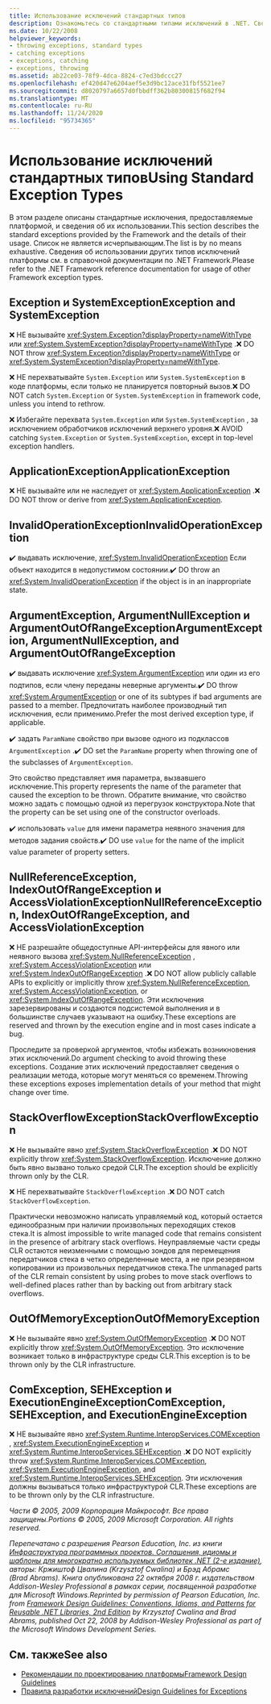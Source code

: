 ```yaml
---
title: Использование исключений стандартных типов
description: Ознакомьтесь со стандартными типами исключений в .NET. Сведения о SystemException, ApplicationException, ArgumentException, ComException и других.
ms.date: 10/22/2008
helpviewer_keywords:
- throwing exceptions, standard types
- catching exceptions
- exceptions, catching
- exceptions, throwing
ms.assetid: ab22ce03-78f9-4dca-8824-c7ed3bdccc27
ms.openlocfilehash: ef420d47e6204aef5e3d9bc12ace31fbf5521ee7
ms.sourcegitcommit: d8020797a6657d0fbbdff362b80300815f682f94
ms.translationtype: MT
ms.contentlocale: ru-RU
ms.lasthandoff: 11/24/2020
ms.locfileid: "95734365"
---
```

# <a name="using-standard-exception-types"></a><span data-ttu-id="29e4f-104">Использование исключений стандартных типов</span><span class="sxs-lookup"><span data-stu-id="29e4f-104">Using Standard Exception Types</span></span>

<span data-ttu-id="29e4f-105">В этом разделе описаны стандартные исключения, предоставляемые платформой, и сведения об их использовании.</span><span class="sxs-lookup"><span data-stu-id="29e4f-105">This section describes the standard exceptions provided by the Framework and the details of their usage.</span></span> <span data-ttu-id="29e4f-106">Список не является исчерпывающим.</span><span class="sxs-lookup"><span data-stu-id="29e4f-106">The list is by no means exhaustive.</span></span> <span data-ttu-id="29e4f-107">Сведения об использовании других типов исключений платформы см. в справочной документации по .NET Framework.</span><span class="sxs-lookup"><span data-stu-id="29e4f-107">Please refer to the .NET Framework reference documentation for usage of other Framework exception types.</span></span>

## <a name="exception-and-systemexception"></a><span data-ttu-id="29e4f-108">Exception и SystemException</span><span class="sxs-lookup"><span data-stu-id="29e4f-108">Exception and SystemException</span></span>

 <span data-ttu-id="29e4f-109">❌ НЕ вызывайте <xref:System.Exception?displayProperty=nameWithType> или <xref:System.SystemException?displayProperty=nameWithType> .</span><span class="sxs-lookup"><span data-stu-id="29e4f-109">❌ DO NOT throw <xref:System.Exception?displayProperty=nameWithType> or <xref:System.SystemException?displayProperty=nameWithType>.</span></span>

 <span data-ttu-id="29e4f-110">❌ НЕ перехватывайте `System.Exception` или `System.SystemException` в коде платформы, если только не планируется повторный вызов.</span><span class="sxs-lookup"><span data-stu-id="29e4f-110">❌ DO NOT catch `System.Exception` or `System.SystemException` in framework code, unless you intend to rethrow.</span></span>

 <span data-ttu-id="29e4f-111">❌ Избегайте перехвата `System.Exception` или `System.SystemException` , за исключением обработчиков исключений верхнего уровня.</span><span class="sxs-lookup"><span data-stu-id="29e4f-111">❌ AVOID catching `System.Exception` or `System.SystemException`, except in top-level exception handlers.</span></span>

## <a name="applicationexception"></a><span data-ttu-id="29e4f-112">ApplicationException</span><span class="sxs-lookup"><span data-stu-id="29e4f-112">ApplicationException</span></span>

 <span data-ttu-id="29e4f-113">❌ НЕ вызывайте или не наследует от <xref:System.ApplicationException> .</span><span class="sxs-lookup"><span data-stu-id="29e4f-113">❌ DO NOT throw or derive from <xref:System.ApplicationException>.</span></span>

## <a name="invalidoperationexception"></a><span data-ttu-id="29e4f-114">InvalidOperationException</span><span class="sxs-lookup"><span data-stu-id="29e4f-114">InvalidOperationException</span></span>

 <span data-ttu-id="29e4f-115">✔️ выдавать исключение, <xref:System.InvalidOperationException> Если объект находится в недопустимом состоянии.</span><span class="sxs-lookup"><span data-stu-id="29e4f-115">✔️ DO throw an <xref:System.InvalidOperationException> if the object is in an inappropriate state.</span></span>

## <a name="argumentexception-argumentnullexception-and-argumentoutofrangeexception"></a><span data-ttu-id="29e4f-116">ArgumentException, ArgumentNullException и ArgumentOutOfRangeException</span><span class="sxs-lookup"><span data-stu-id="29e4f-116">ArgumentException, ArgumentNullException, and ArgumentOutOfRangeException</span></span>

 <span data-ttu-id="29e4f-117">✔️ выдавать исключение <xref:System.ArgumentException> или один из его подтипов, если члену переданы неверные аргументы.</span><span class="sxs-lookup"><span data-stu-id="29e4f-117">✔️ DO throw <xref:System.ArgumentException> or one of its subtypes if bad arguments are passed to a member.</span></span> <span data-ttu-id="29e4f-118">Предпочитать наиболее производный тип исключения, если применимо.</span><span class="sxs-lookup"><span data-stu-id="29e4f-118">Prefer the most derived exception type, if applicable.</span></span>

 <span data-ttu-id="29e4f-119">✔️ задать `ParamName` свойство при вызове одного из подклассов `ArgumentException` .</span><span class="sxs-lookup"><span data-stu-id="29e4f-119">✔️ DO set the `ParamName` property when throwing one of the subclasses of `ArgumentException`.</span></span>

 <span data-ttu-id="29e4f-120">Это свойство представляет имя параметра, вызвавшего исключение.</span><span class="sxs-lookup"><span data-stu-id="29e4f-120">This property represents the name of the parameter that caused the exception to be thrown.</span></span> <span data-ttu-id="29e4f-121">Обратите внимание, что свойство можно задать с помощью одной из перегрузок конструктора.</span><span class="sxs-lookup"><span data-stu-id="29e4f-121">Note that the property can be set using one of the constructor overloads.</span></span>

 <span data-ttu-id="29e4f-122">✔️ использовать `value` для имени параметра неявного значения для методов задания свойств.</span><span class="sxs-lookup"><span data-stu-id="29e4f-122">✔️ DO use `value` for the name of the implicit value parameter of property setters.</span></span>

## <a name="nullreferenceexception-indexoutofrangeexception-and-accessviolationexception"></a><span data-ttu-id="29e4f-123">NullReferenceException, IndexOutOfRangeException и AccessViolationException</span><span class="sxs-lookup"><span data-stu-id="29e4f-123">NullReferenceException, IndexOutOfRangeException, and AccessViolationException</span></span>

 <span data-ttu-id="29e4f-124">❌ НЕ разрешайте общедоступные API-интерфейсы для явного или неявного вызова <xref:System.NullReferenceException> , <xref:System.AccessViolationException> или <xref:System.IndexOutOfRangeException> .</span><span class="sxs-lookup"><span data-stu-id="29e4f-124">❌ DO NOT allow publicly callable APIs to explicitly or implicitly throw <xref:System.NullReferenceException>, <xref:System.AccessViolationException>, or <xref:System.IndexOutOfRangeException>.</span></span> <span data-ttu-id="29e4f-125">Эти исключения зарезервированы и создаются подсистемой выполнения и в большинстве случаев указывают на ошибку.</span><span class="sxs-lookup"><span data-stu-id="29e4f-125">These exceptions are reserved and thrown by the execution engine and in most cases indicate a bug.</span></span>

 <span data-ttu-id="29e4f-126">Проследите за проверкой аргументов, чтобы избежать возникновения этих исключений.</span><span class="sxs-lookup"><span data-stu-id="29e4f-126">Do argument checking to avoid throwing these exceptions.</span></span> <span data-ttu-id="29e4f-127">Создание этих исключений предоставляет сведения о реализации метода, которые могут меняться со временем.</span><span class="sxs-lookup"><span data-stu-id="29e4f-127">Throwing these exceptions exposes implementation details of your method that might change over time.</span></span>

## <a name="stackoverflowexception"></a><span data-ttu-id="29e4f-128">StackOverflowException</span><span class="sxs-lookup"><span data-stu-id="29e4f-128">StackOverflowException</span></span>

 <span data-ttu-id="29e4f-129">❌ Не вызывайте явно <xref:System.StackOverflowException> .</span><span class="sxs-lookup"><span data-stu-id="29e4f-129">❌ DO NOT explicitly throw <xref:System.StackOverflowException>.</span></span> <span data-ttu-id="29e4f-130">Исключение должно быть явно вызвано только средой CLR.</span><span class="sxs-lookup"><span data-stu-id="29e4f-130">The exception should be explicitly thrown only by the CLR.</span></span>

 <span data-ttu-id="29e4f-131">❌ НЕ перехватывайте `StackOverflowException` .</span><span class="sxs-lookup"><span data-stu-id="29e4f-131">❌ DO NOT catch `StackOverflowException`.</span></span>

 <span data-ttu-id="29e4f-132">Практически невозможно написать управляемый код, который остается единообразным при наличии произвольных переходящих стеков стека.</span><span class="sxs-lookup"><span data-stu-id="29e4f-132">It is almost impossible to write managed code that remains consistent in the presence of arbitrary stack overflows.</span></span> <span data-ttu-id="29e4f-133">Неуправляемые части среды CLR остаются неизменными с помощью зондов для перемещения передатчиков стека в четко определенные места, а не при резервном копировании из произвольных передатчиков стека.</span><span class="sxs-lookup"><span data-stu-id="29e4f-133">The unmanaged parts of the CLR remain consistent by using probes to move stack overflows to well-defined places rather than by backing out from arbitrary stack overflows.</span></span>

## <a name="outofmemoryexception"></a><span data-ttu-id="29e4f-134">OutOfMemoryException</span><span class="sxs-lookup"><span data-stu-id="29e4f-134">OutOfMemoryException</span></span>

 <span data-ttu-id="29e4f-135">❌ Не вызывайте явно <xref:System.OutOfMemoryException> .</span><span class="sxs-lookup"><span data-stu-id="29e4f-135">❌ DO NOT explicitly throw <xref:System.OutOfMemoryException>.</span></span> <span data-ttu-id="29e4f-136">Это исключение возникает только в инфраструктуре среды CLR.</span><span class="sxs-lookup"><span data-stu-id="29e4f-136">This exception is to be thrown only by the CLR infrastructure.</span></span>

## <a name="comexception-sehexception-and-executionengineexception"></a><span data-ttu-id="29e4f-137">ComException, SEHException и ExecutionEngineException</span><span class="sxs-lookup"><span data-stu-id="29e4f-137">ComException, SEHException, and ExecutionEngineException</span></span>

 <span data-ttu-id="29e4f-138">❌ НЕ вызывайте явно <xref:System.Runtime.InteropServices.COMException> ,  <xref:System.ExecutionEngineException> и <xref:System.Runtime.InteropServices.SEHException> .</span><span class="sxs-lookup"><span data-stu-id="29e4f-138">❌ DO NOT explicitly throw <xref:System.Runtime.InteropServices.COMException>,  <xref:System.ExecutionEngineException>, and <xref:System.Runtime.InteropServices.SEHException>.</span></span> <span data-ttu-id="29e4f-139">Эти исключения должны вызываться только инфраструктурой CLR.</span><span class="sxs-lookup"><span data-stu-id="29e4f-139">These exceptions are to be thrown only by the CLR infrastructure.</span></span>

 <span data-ttu-id="29e4f-140">*Части © 2005, 2009 Корпорация Майкрософт. Все права защищены.*</span><span class="sxs-lookup"><span data-stu-id="29e4f-140">*Portions © 2005, 2009 Microsoft Corporation. All rights reserved.*</span></span>

 <span data-ttu-id="29e4f-141">*Перепечатано с разрешения Pearson Education, Inc. из книги [Инфраструктура программных проектов. Соглашения, идиомы и шаблоны для многократно используемых библиотек .NET (2-е издание)](https://www.informit.com/store/framework-design-guidelines-conventions-idioms-and-9780321545619), авторы: Кржиштоф Цвалина (Krzysztof Cwalina) и Брэд Абрамс (Brad Abrams). Книга опубликована 22 октября 2008 г. издательством Addison-Wesley Professional в рамках серии, посвященной разработке для Microsoft Windows.*</span><span class="sxs-lookup"><span data-stu-id="29e4f-141">*Reprinted by permission of Pearson Education, Inc. from [Framework Design Guidelines: Conventions, Idioms, and Patterns for Reusable .NET Libraries, 2nd Edition](https://www.informit.com/store/framework-design-guidelines-conventions-idioms-and-9780321545619) by Krzysztof Cwalina and Brad Abrams, published Oct 22, 2008 by Addison-Wesley Professional as part of the Microsoft Windows Development Series.*</span></span>

## <a name="see-also"></a><span data-ttu-id="29e4f-142">См. также</span><span class="sxs-lookup"><span data-stu-id="29e4f-142">See also</span></span>

- [<span data-ttu-id="29e4f-143">Рекомендации по проектированию платформы</span><span class="sxs-lookup"><span data-stu-id="29e4f-143">Framework Design Guidelines</span></span>](index.md)
- [<span data-ttu-id="29e4f-144">Правила разработки исключений</span><span class="sxs-lookup"><span data-stu-id="29e4f-144">Design Guidelines for Exceptions</span></span>](exceptions.md)
